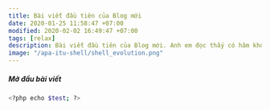```yaml
---
title: Bài viết đầu tiên của Blog mới
date: 2020-01-25 11:58:47 +07:00
modified: 2020-02-02 16:49:47 +07:00
tags: [relax]
description: Bài viết đầu tiên của Blog mới. Anh em đọc thấy có hãm không!
image: "/apa-itu-shell/shell_evolution.png"
---
```


##### Mở đầu bài viết
```bash
<?php echo $test; ?>
```